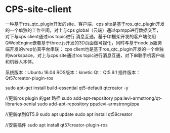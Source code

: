 # CPS-site-client
一种基于ros_qtc_plugin开发的site、客户端，cps site是基于ros_qtc_plugin开发的一个单独的工作空间，对上与cps global（云端）通过qxmpp进行数据交互，对下与cps client通过ros topic进行
消息互通，基于Qt框架开发的客户端使用QWebEngine嵌套基于three.js开发的3D页面做可视化，同时与基于node.js服务端开发的vrep仿真平台串联；
cps client也是基于ros_qtc_plugin开发的一个单独的workspace，对上与cps site通过ros topic进行消息互通，对下串联手机客户端和机器人本体。

系统版本：Ubuntu 16.04
ROS版本：kinetic
Qt：Qt5.9.1
插件版本：Qt57creator-plugin-ros

sudo apt-get install build-essential qt5-default qtcreator -y

//更新ros plugin 的get 路径
sudo add-apt-repository ppa:levi-armstrong/qt-libraries-xenial
sudo add-apt-repository ppa:levi-armstrong/ppa

//更新qt到QT5.9
sudo apt update
sudo apt install qt59creator

//安装插件
sudo apt install qt57creator-plugin-ros

